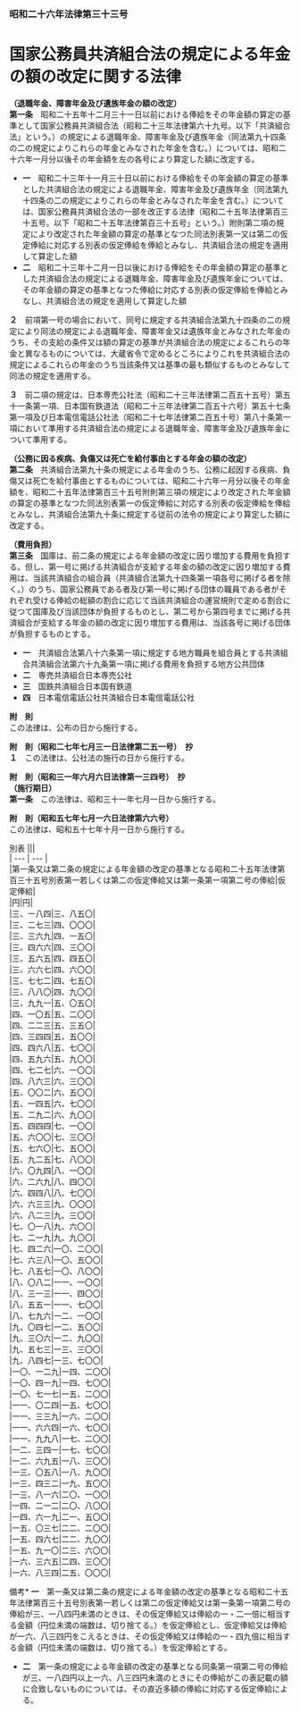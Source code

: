 ### 昭和二十六年法律第三十三号  
# 国家公務員共済組合法の規定による年金の額の改定に関する法律  
  
**（退職年金、障害年金及び遺族年金の額の改定）**  
**第一条**　昭和二十五年十二月三十一日以前における俸給をその年金額の算定の基準として国家公務員共済組合法（昭和二十三年法律第六十九号。以下「共済組合法」という。）の規定による退職年金、障害年金及び遺族年金（同法第九十四条の二の規定によりこれらの年金とみなされた年金を含む。）については、昭和二十六年一月分以後その年金額を左の各号により算定した額に改定する。  
* **一**　昭和二十三年十一月三十日以前における俸給をその年金額の算定の基準とした共済組合法の規定による退職年金、障害年金及び遺族年金（同法第九十四条の二の規定によりこれらの年金とみなされた年金を含む。）については、国家公務員共済組合法の一部を改正する法律（昭和二十五年法律第百三十五号。以下「昭和二十五年法律第百三十五号」という。）附則第二項の規定により改定された年金額の算定の基準となつた同法別表第一又は第二の仮定俸給に対応する別表の仮定俸給を俸給とみなし、共済組合法の規定を適用して算定した額  
* **二**　昭和二十三年十二月一日以後における俸給をその年金額の算定の基準とした共済組合法の規定による退職年金、障害年金及び遺族年金については、その年金額の算定の基準となつた俸給に対応する別表の仮定俸給を俸給とみなし、共済組合法の規定を適用して算定した額  
  
**２**　前項第一号の場合において、同号に規定する共済組合法第九十四条の二の規定により同法の規定による退職年金、障害年金又は遺族年金とみなされた年金のうち、その支給の条件又は額の算定の基準が共済組合法の規定によるこれらの年金と異なるものについては、大蔵省令で定めるところによりこれを共済組合法の規定によるこれらの年金のうち当該条件又は基準の最も類似するものとみなして同法の規定を適用する。  
  
**３**　前二項の規定は、日本専売公社法（昭和二十三年法律第二百五十五号）第五十一条第一項、日本国有鉄道法（昭和二十三年法律第二百五十六号）第五十七条第一項及び日本電信電話公社法（昭和二十七年法律第二百五十号）第八十条第一項において準用する共済組合法の規定による退職年金、障害年金及び遺族年金について準用する。  
  
**（公務に因る疾病、負傷又は死亡を給付事由とする年金の額の改定）**  
**第二条**　共済組合法第九十条の規定による年金のうち、公務に起因する疾病、負傷又は死亡を給付事由とするものについては、昭和二十六年一月分以後その年金額を、昭和二十五年法律第百三十五号附則第三項の規定により改定された年金額の算定の基準となつた同法別表第一の仮定俸給に対応する別表の仮定俸給を俸給とみなし、共済組合法第九十条に規定する従前の法令の規定により算定した額に改定する。  
  
**（費用負担）**  
**第三条**　国庫は、前二条の規定による年金額の改定に因り増加する費用を負担する。但し、第一号に掲げる共済組合が支給する年金の額の改定に因り増加する費用は、当該共済組合の組合員（共済組合法第九十四条第一項各号に掲げる者を除く。）のうち、国家公務員である者及び第一号に掲げる団体の職員である者がそれぞれ受ける俸給の総額の割合に応じて当該共済組合の運営規則で定める割合に従つて国庫及び当該団体が負担するものとし、第二号から第四号までに掲げる共済組合が支給する年金の額の改定に因り増加する費用は、当該各号に掲げる団体が負担するものとする。  
* **一**　共済組合法第八十六条第一項に規定する地方職員を組合員とする共済組合共済組合法第六十九条第一項に掲げる費用を負担する地方公共団体  
* **二**　専売共済組合日本専売公社  
* **三**　国鉄共済組合日本国有鉄道  
* **四**　日本電信電話公社共済組合日本電信電話公社  
  
**附　則**  
この法律は、公布の日から施行する。  
  
**附　則（昭和二七年七月三一日法律第二五一号）　抄**  
**１**　この法律は、公社法の施行の日から施行する。  
  
**附　則（昭和三一年六月六日法律第一三四号）　抄**  
**（施行期日）**  
**第一条**　この法律は、昭和三十一年七月一日から施行する。  
  
**附　則（昭和五七年七月一六日法律第六六号）**  
この法律は、昭和五十七年十月一日から施行する。  
  
別表
|||  
| --- | --- |  
|第一条又は第二条の規定による年金額の改定の基準となる昭和二十五年法律第百三十五号別表第一若しくは第二の仮定俸給又は第一条第一項第二号の俸給|仮定俸給|  
|円|円|  
|三、一八四|三、八五〇|  
|三、二七三|四、〇〇〇|  
|三、三六九|四、一五〇|  
|三、四六六|四、三〇〇|  
|三、五六五|四、四五〇|  
|三、六六七|四、六〇〇|  
|三、七七二|四、七五〇|  
|三、八八〇|四、九〇〇|  
|三、九九一|五、〇五〇|  
|四、一〇五|五、二〇〇|  
|四、二二三|五、三五〇|  
|四、三四四|五、五〇〇|  
|四、四六八|五、七〇〇|  
|四、五九六|五、九〇〇|  
|四、七二七|六、一〇〇|  
|四、八六三|六、三〇〇|  
|五、〇〇二|六、五〇〇|  
|五、一四五|六、七〇〇|  
|五、二九二|六、九〇〇|  
|五、四四四|七、一〇〇|  
|五、六〇〇|七、三〇〇|  
|五、七六〇|七、五〇〇|  
|五、九二五|七、八〇〇|  
|六、〇九四|八、一〇〇|  
|六、二六九|八、四〇〇|  
|六、四四八|八、七〇〇|  
|六、六三三|九、〇〇〇|  
|六、八二三|九、三〇〇|  
|七、〇一八|九、六〇〇|  
|七、二一九|九、九〇〇|  
|七、四二六|一〇、二〇〇|  
|七、六三八|一〇、五〇〇|  
|七、八五七|一〇、八〇〇|  
|八、〇八二|一一、一〇〇|  
|八、三一三|一一、四〇〇|  
|八、五五一|一一、七〇〇|  
|八、七九六|一二、一〇〇|  
|九、〇四七|一二、五〇〇|  
|九、三〇六|一二、九〇〇|  
|九、五七三|一三、三〇〇|  
|九、八四七|一三、七〇〇|  
|一〇、一二九|一四、二〇〇|  
|一〇、四一九|一四、七〇〇|  
|一〇、七一七|一五、二〇〇|  
|一一、〇二四|一五、七〇〇|  
|一一、三三九|一六、二〇〇|  
|一一、六六四|一六、七〇〇|  
|一一、九九八|一七、二〇〇|  
|一二、三四一|一七、七〇〇|  
|一二、六九五|一八、三〇〇|  
|一三、〇五八|一八、九〇〇|  
|一三、四三二|一九、五〇〇|  
|一三、八一六|二〇、一〇〇|  
|一四、二一二|二〇、八〇〇|  
|一四、六一九|二一、五〇〇|  
|一五、〇三七|二二、二〇〇|  
|一五、四六七|二二、九〇〇|  
|一五、九一〇|二三、六〇〇|  
|一六、三六五|二四、三〇〇|  
|一六、八三四|二五、〇〇〇|  
  
備考* **一**　第一条又は第二条の規定による年金額の改定の基準となる昭和二十五年法律第百三十五号別表第一若しくは第二の仮定俸給又は第一条第一項第二号の俸給が三、一八四円未満のときは、その仮定俸給又は俸給の一・二一倍に相当する金額（円位未満の端数は、切り捨てる。）を仮定俸給とし、仮定俸給又は俸給が一六、八三四円をこえるときは、その仮定俸給又は俸給の一・四九倍に相当する金額（円位未満の端数は、切り捨てる。）を仮定俸給とする。  
* **二**　第一条の規定による年金額の改定の基準となる同条第一項第二号の俸給が三、一八四円以上一六、八三四円未満のときにその俸給がこの表記載の額に合致しないものについては、その直近多額の俸給に対応する仮定俸給による。  
  
